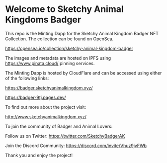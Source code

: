# Welcome to Sketchy Animal Kingdoms Badger

This repo is the Minting Dapp for the Sketchy Animal Kingdom Badger NFT Collection. The collection can be found on OpenSea.

https://opensea.io/collection/sketchy-animal-kingdom-badger

The images and metadata are hosted on IPFS using https://www.pinata.cloud/ pinning services.

The Minting Dapp is hosted by CloudFlare and can be accessed using either of the following links:

https://badger.sketchyanimalkingdom.xyz/

https://badger-9tj.pages.dev/

To find out more about the project visit:

http://www.sketchyanimalkingdom.xyz/

To join the community of Badger and Animal Lovers:

Follow us on Twitter: https://twitter.com/SketchyBadgerAK

Join the Discord Community: https://discord.com/invite/Vhuz9jvFWb

Thank you and enjoy the project!
